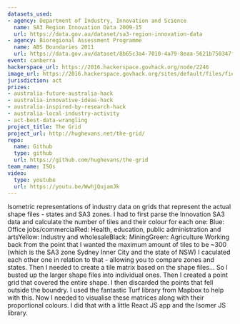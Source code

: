 ```yaml
---
datasets_used:
- agency: Department of Industry, Innovation and Science
  name: SA3 Region Innovation Data 2009-15
  url: https://data.gov.au/dataset/sa3-region-innovation-data
- agency: Bioregional Assessment Programme
  name: ABS Boundaries 2011
  url: https://data.gov.au/dataset/8b65c3a4-7010-4a79-8eaa-5621b750347f
event: canberra
hackerspace_url: https://2016.hackerspace.govhack.org/node/2246
image_url: https://2016.hackerspace.govhack.org/sites/default/files/field/image/Screen%20Shot%202016-07-31%20at%207.53.39%20pm.png
jurisdiction: act
prizes:
- australia-future-australia-hack
- australia-innovative-ideas-hack
- australia-inspired-by-research-hack
- australia-local-industry-activity
- act-best-data-wrangling
project_title: The Grid
project_url: http://hughevans.net/the-grid/
repo:
  name: Github
  type: github
  url: https://github.com/hughevans/the-grid
team_name: ISOs
video:
  type: youtube
  url: https://youtu.be/WwhjQujamJk
---
```


Isometric representations of industry data on grids that represent the actual shape files - states and SA3 zones.
I had to first parse the Innovation SA3 data and calculate the number of tiles and their colour for each one:
Blue: Office jobs/commercialRed: Health, education, public administration and artsYellow: Industry and wholesaleBlack: MiningGreen: Agriculture
Working back from the point that I wanted the maximum amount of tiles to be ~300 (which is the SA3 zone Sydney Inner City and the state of NSW) I caculated each other one in relation to that - allowing you to compare zones and states.
Then I needed to create a tile matrix based on the shape files… So I busted up the larger shape files into individual ones. Then I created a point grid that covered the entire shape. I then discarded the points that fell outside the boundry. I used the fantastic Turf library from Mapbox to help with this.
Now I needed to visualise these matrices along with their proportional colours. I did that with a little React JS app and the Isomer JS library.
